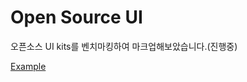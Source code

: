 # Open Source UI

오픈소스 UI kits를 벤치마킹하여 마크업해보았습니다.(진행중)

[Example](http://codepen.io/auseyoo/pen/BpjxrV)

